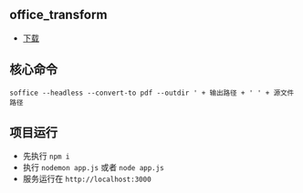 ## office_transform

- [下载](https://www.libreoffice.org/download/download/)

## 核心命令

	soffice --headless --convert-to pdf --outdir ' + 输出路径 + ' ' + 源文件路径

## 项目运行

- 先执行 `npm i`
- 执行 `nodemon app.js` 或者 `node app.js`
- 服务运行在 `http://localhost:3000`

